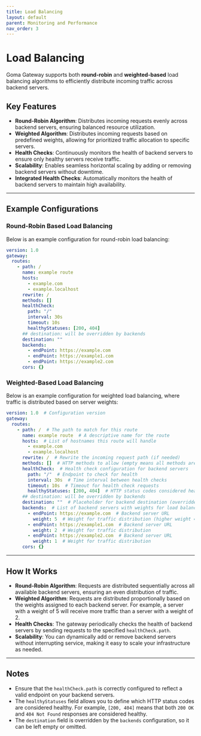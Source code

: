 ```yaml
---
title: Load Balancing
layout: default
parent: Monitoring and Performance
nav_order: 3
---
```



# Load Balancing

Goma Gateway supports both **round-robin** and **weighted-based** load balancing algorithms to efficiently distribute incoming traffic across backend servers.

## Key Features

- **Round-Robin Algorithm**: Distributes incoming requests evenly across backend servers, ensuring balanced resource utilization.
- **Weighted Algorithm**: Distributes incoming requests based on predefined weights, allowing for prioritized traffic allocation to specific servers.
- **Health Checks**: Continuously monitors the health of backend servers to ensure only healthy servers receive traffic.
- **Scalability**: Enables seamless horizontal scaling by adding or removing backend servers without downtime.
- **Integrated Health Checks**: Automatically monitors the health of backend servers to maintain high availability.

---

## Example Configurations

### Round-Robin Based Load Balancing

Below is an example configuration for round-robin load balancing:

```yaml
version: 1.0
gateway:
  routes:
    - path: /
      name: example route
      hosts:
        - example.com
        - example.localhost
      rewrite: /
      methods: []
      healthCheck:
        path: "/"
        interval: 30s
        timeout: 10s
        healthyStatuses: [200, 404]
      ## destination: will be overridden by backends
      destination: ""
      backends:
        - endPoint: https://example.com
        - endPoint: https://example1.com
        - endPoint: https://example2.com
      cors: {}
```

### Weighted-Based Load Balancing

Below is an example configuration for weighted load balancing, where traffic is distributed based on server weights:

```yaml
version: 1.0  # Configuration version
gateway:
  routes:
    - path: /  # The path to match for this route
      name: example route  # A descriptive name for the route
      hosts:  # List of hostnames this route will handle
        - example.com
        - example.localhost
      rewrite: /  # Rewrite the incoming request path (if needed)
      methods: []  # HTTP methods to allow (empty means all methods are allowed)
      healthCheck:  # Health check configuration for backend servers
        path: "/"  # Endpoint to check for health
        interval: 30s  # Time interval between health checks
        timeout: 10s  # Timeout for health check requests
        healthyStatuses: [200, 404]  # HTTP status codes considered healthy
      ## destination: will be overridden by backends
      destination: ""  # Placeholder for backend destination (overridden by `backends`)
      backends:  # List of backend servers with weights for load balancing
        - endPoint: https://example.com  # Backend server URL
          weight: 5  # Weight for traffic distribution (higher weight = more traffic)
        - endPoint: https://example1.com  # Backend server URL
          weight: 2  # Weight for traffic distribution
        - endPoint: https://example2.com  # Backend server URL
          weight: 1  # Weight for traffic distribution
      cors: {}
```

---

## How It Works

- **Round-Robin Algorithm**: Requests are distributed sequentially across all available backend servers, ensuring an even distribution of traffic.
- **Weighted Algorithm**: Requests are distributed proportionally based on the weights assigned to each backend server. For example, a server with a weight of 5 will receive more traffic than a server with a weight of 2.
- **Health Checks**: The gateway periodically checks the health of backend servers by sending requests to the specified `healthCheck.path`.
- **Scalability**: You can dynamically add or remove backend servers without interrupting service, making it easy to scale your infrastructure as needed.

---

## Notes

- Ensure that the `healthCheck.path` is correctly configured to reflect a valid endpoint on your backend servers.
- The `healthyStatuses` field allows you to define which HTTP status codes are considered healthy. For example, `[200, 404]` means that both `200 OK` and `404 Not Found` responses are considered healthy.
- The `destination` field is overridden by the `backends` configuration, so it can be left empty or omitted.

